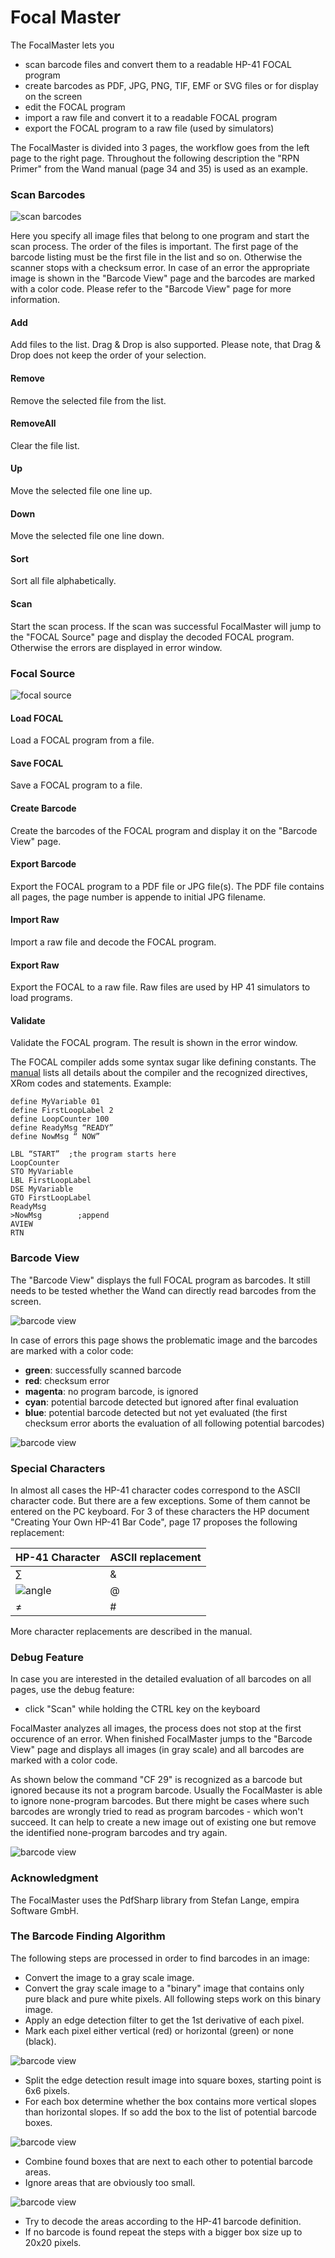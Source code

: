 # Focal Master
The FocalMaster lets you
- scan barcode files and convert them to a readable HP-41 FOCAL program
- create barcodes as PDF, JPG, PNG, TIF, EMF or SVG files or for display on the screen
- edit the FOCAL program
- import a raw file and convert it to a readable FOCAL program
- export the FOCAL program to a raw file (used by simulators)

The FocalMaster is divided into 3 pages, the workflow goes from the left page to the right page. Throughout the following description the "RPN Primer" from the Wand manual (page 34 and 35) is used as an example.

### Scan Barcodes
![scan barcodes](Images/ScanBarcodes.jpg)

Here you specify all image files that belong to one program and start the scan process. The order of the files is important. The first page of the barcode listing must be the first file in the list and so on. Otherwise the scanner stops with a checksum error. In case of an error the appropriate image is shown in the "Barcode View" page and the barcodes are marked with a color code. Please refer to the "Barcode View" page for more information.

#### Add
Add files to the list. Drag & Drop is also supported. Please note, that Drag & Drop does not keep the order of your selection.
#### Remove
Remove the selected file from the list.
#### RemoveAll
Clear the file list.
#### Up
Move the selected file one line up.
#### Down
Move the selected file one line down.
#### Sort
Sort all file alphabetically.
#### Scan
Start the scan process. If the scan was successful FocalMaster will jump to the "FOCAL Source" page and display the decoded FOCAL program. Otherwise the errors are displayed in error window.

### Focal Source
![focal source](Images/FocalSource.jpg)
#### Load FOCAL
Load a FOCAL program from a file.
#### Save FOCAL
Save a FOCAL program to a file.
#### Create Barcode
Create the barcodes of the FOCAL program and display it on the "Barcode View" page. 
#### Export Barcode
Export the FOCAL program to a PDF file or JPG file(s). The PDF file contains all pages,  the page number is appende to initial JPG filename.
#### Import Raw
Import a raw file and decode the FOCAL program.
#### Export Raw
Export the FOCAL to a raw file. Raw files are used by HP 41 simulators to load programs.
#### Validate
Validate the FOCAL program. The result is shown in the error window.

The FOCAL compiler adds some syntax sugar like defining constants. The [manual](Manual.pdf) lists all details about the compiler and the recognized directives, XRom codes and statements. Example:
```
define MyVariable 01
define FirstLoopLabel 2
define LoopCounter 100
define ReadyMsg “READY”
define NowMsg “ NOW”

LBL “START”  ;the program starts here
LoopCounter
STO MyVariable
LBL FirstLoopLabel
DSE MyVariable
GTO FirstLoopLabel
ReadyMsg
>NowMsg        ;append
AVIEW
RTN
```


### Barcode View

The "Barcode View" displays the full FOCAL program as barcodes. It still needs to be tested whether the Wand can directly read barcodes from the screen.

![barcode view](Images/BarcodeView.jpg)

In case of errors this page shows the problematic image and the barcodes are marked with a color code:

- **green**: successfully scanned barcode
- **red**: checksum error
- **magenta**: no program barcode, is ignored
- **cyan**: potential barcode detected but ignored after final evaluation
- **blue**: potential barcode detected but not yet evaluated (the first checksum error aborts the evaluation of all following potential barcodes)

![barcode view](Images/Error.jpg)

### Special Characters
In almost all cases the HP-41 character codes correspond to the ASCII character code. But there are a few exceptions. Some of them cannot be entered on the PC keyboard. For 3 of these characters the HP document "Creating Your Own HP-41 Bar Code", page 17 proposes the following replacement:

| HP-41 Character | ASCII replacement |
|-----------------|-------------------|
| ∑ | & |
| ![angle](Images/AngleCharacter.png) | @ |
| ≠ | # |

More character replacements are described in the manual.

### Debug Feature
In case you are interested in the detailed evaluation of all barcodes on all pages, use the debug feature:
- click "Scan" while holding the CTRL key on the keyboard

FocalMaster analyzes all images, the process does not stop at the first occurence of an error. When finished FocalMaster jumps to the "Barcode View" page and displays all images (in gray scale) and all barcodes are marked with a color code.

As shown below the command "CF 29" is recognized as a barcode but ignored because its not a program barcode. Usually the FocalMaster is able to ignore none-program barcodes. But there might be cases where such barcodes are wrongly tried to read as program barcodes - which won't succeed. It can help to create a new image out of existing one but remove the identified none-program barcodes and try again.

![barcode view](Images/Debug.jpg)

### Acknowledgment
The FocalMaster uses the PdfSharp library from Stefan Lange, empira Software GmbH.

### The Barcode Finding Algorithm
The following steps are processed in order to find barcodes in an image:

- Convert the image to a gray scale image.
- Convert the gray scale image to a "binary" image that contains only pure black and pure white pixels. All following steps work on this binary image.
- Apply an edge detection filter to get the 1st derivative of each pixel.
- Mark each pixel either vertical (red) or horizontal (green) or none (black).

![barcode view](Images/Edges.jpg)
- Split the edge detection result image into square boxes, starting point is 6x6 pixels.
- For each box determine whether the box contains more vertical slopes than horizontal slopes. If so add the box to the list of potential barcode boxes.

![barcode view](Images/Boxes.jpg)
- Combine found boxes that are next to each other to potential barcode areas.
- Ignore areas that are obviously too small.

![barcode view](Images/Areas.jpg)
- Try to decode the areas according to the HP-41 barcode definition.
- If no barcode is found repeat the steps with a bigger box size up to 20x20 pixels.
